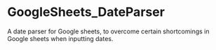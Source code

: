 # GoogleSheets_DateParser
A date parser for Google sheets, to overcome certain shortcomings in Google sheets when inputting dates.
